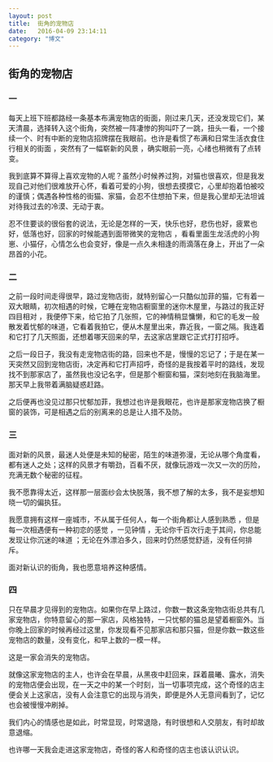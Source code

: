 ```yaml
---
layout: post
title:  街角的宠物店
date:   2016-04-09 23:14:11
category: "博文"
---
```

## 街角的宠物店

### 一

每天上班下班都路经一条基本布满宠物店的街面，刚过来几天，还没发现它们，某天清晨，选择转入这个街角，突然被一阵凄惨的狗叫吓了一跳，扭头一看，一个接续一个、时有中断的宠物店招牌摆在我眼前。也许是看惯了布满和日常生活衣食住行相关的街面 ，突然有了一幅崭新的风景 ，确实眼前一亮，心绪也稍微有了点转变。

我到底算不算得上喜欢宠物的人呢？虽然小时候养过狗，对猫也很喜欢，但是我发现自己对他们很难放开心怀，看着可爱的小狗，很想去摸摸它，心里却抱着怕被咬的谨慎；偶遇各种性格的街猫、家猫，会忍不住想拍下来，但是我心里却无法坦诚对待我过去的冷漠、无动于衷。

忍不住要谈的很俗套的说法，无论是怎样的一天，快乐也好，悲伤也好，疲累也好，低落也好，回家的时候能遇到面带微笑的宠物店 ，看看里面生龙活虎的小狗崽、小猫仔，心情怎么也会变好，像是一点久未相逢的雨滴落在身上，开出了一朵昂首的小花。

### 二

之前一段时间走得很早，路过宠物店街，就特别留心一只酷似加菲的猫，它有着一双大眼睛，初次相遇的时候，它睡在宠物店橱窗里的迷你木屋里，与路过的我正好四目相对 ，我便停下来，给它拍了几张照，它的神情稍显慵懒，和它的毛发一般散发着忧郁的味道，它看着我拍它，便从木屋里出来，靠近我，一窗之隔。我连着和它打了几天照面，还想着哪天回来的早，去这家店里跟它正式打打招呼。

之后一段日子，我没有走宠物店街的路，回来也不是，慢慢的忘记了；于是在某一天突然又回到宠物店街，决定再和它打声招呼，奇怪的是我按着平时的路线，发现找不到那家店了，虽然我也没记名字，但是那个橱窗和猫，深刻地刻在我脑海里。那天早上我带着满脑疑惑赶路。

之后便再也没见过那只忧郁加菲，我想过也许是我眼花，也许是那家宠物店换了橱窗的装饰，可是相遇之后的别离来的总是让人措不及防。

### 三

面对新的风景，最迷人处便是未知的秘密，陌生的味道弥漫，无论从哪个角度看，都有迷人之处；这样的风景才有嚼劲，百看不厌，就像玩游戏一次又一次的历险，充满无数个秘密的征程。

我不愿靠得太近，这样那一层面纱会太快脱落，我不想了解的太多，我不是妄想知晓一切的偏执狂。

我愿意拥有这样一座城市，不从属于任何人，每一个街角都让人感到熟悉 ，但是每一次相遇便有一种初恋的感觉 ，一见钟情 ，无论你千百次行走于其间，你总能发现让你沉迷的味道 ；无论在外漂泊多久，回来时仍然感觉舒适，没有任何排斥。

面对新认识的街角，我也愿意培养这种感情。

### 四

只在早晨才见得到的宠物店。如果你在早上路过，你数一数这条宠物店街总共有几家宠物店，你特意留心的那一家店，风格独特，一只忧郁的猫总是望着橱窗外。当你晚上回家的时候再经过这里，你发现看不见那家店和那只猫，但是你数一数这些宠物店的数量，没有变化，和早上数的一模一样。

这是一家会消失的宠物店。

就像这家宠物店的主人，也许会在早晨，从黑夜中赶回来，踩着晨曦、露水，消失的宠物店便会出现，在一天之中的某一个时刻，当一切事项完成，这个奇怪的店主便会关上这家店，没有人会注意它的出现与消失，即便是外人无意间看到了，记忆也会被慢慢冲刷掉。

我们内心的情感也是如此，时常显现，时常退隐，有时很想和人交朋友，有时却故意退缩。

也许哪一天我会走进这家宠物店，奇怪的客人和奇怪的店主也该认识认识。



